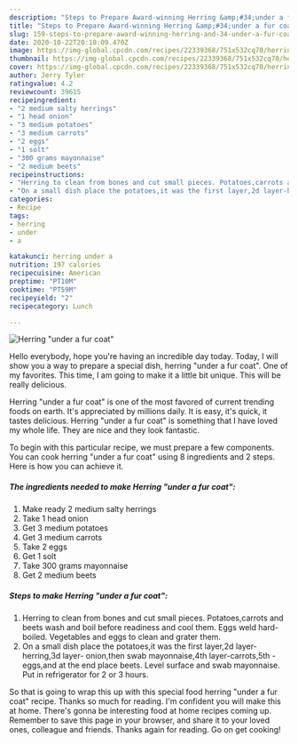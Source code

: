 ```yaml
---
description: "Steps to Prepare Award-winning Herring &amp;#34;under a fur coat&amp;#34;"
title: "Steps to Prepare Award-winning Herring &amp;#34;under a fur coat&amp;#34;"
slug: 159-steps-to-prepare-award-winning-herring-and-34-under-a-fur-coat-and-34
date: 2020-10-22T20:10:09.470Z
image: https://img-global.cpcdn.com/recipes/22339368/751x532cq70/herring-under-a-fur-coat-recipe-main-photo.jpg
thumbnail: https://img-global.cpcdn.com/recipes/22339368/751x532cq70/herring-under-a-fur-coat-recipe-main-photo.jpg
cover: https://img-global.cpcdn.com/recipes/22339368/751x532cq70/herring-under-a-fur-coat-recipe-main-photo.jpg
author: Jerry Tyler
ratingvalue: 4.2
reviewcount: 39615
recipeingredient:
- "2 medium salty herrings"
- "1 head onion"
- "3 medium potatoes"
- "3 medium carrots"
- "2 eggs"
- "1 solt"
- "300 grams mayonnaise"
- "2 medium beets"
recipeinstructions:
- "Herring to clean from bones and cut small pieces. Potatoes,carrots and beets wash and boil before readiness and cool them. Eggs weld hard-boiled. Vegetables  and eggs to clean and grater them."
- "On a small dish place the potatoes,it was the first layer,2d layer-herring,3d layer- onion,then swab mayonnaise,4th layer-carrots,5th - eggs,and at the end place beets. Level surface and swab mayonnaise. Put in refrigerator for 2 or 3 hours."
categories:
- Recipe
tags:
- herring
- under
- a

katakunci: herring under a 
nutrition: 197 calories
recipecuisine: American
preptime: "PT10M"
cooktime: "PT59M"
recipeyield: "2"
recipecategory: Lunch

---
```



![Herring &#34;under a fur coat&#34;](https://img-global.cpcdn.com/recipes/22339368/751x532cq70/herring-under-a-fur-coat-recipe-main-photo.jpg)

Hello everybody, hope you're having an incredible day today. Today, I will show you a way to prepare a special dish, herring &#34;under a fur coat&#34;. One of my favorites. This time, I am going to make it a little bit unique. This will be really delicious.

Herring &#34;under a fur coat&#34; is one of the most favored of current trending foods on earth. It's appreciated by millions daily. It is easy, it's quick, it tastes delicious. Herring &#34;under a fur coat&#34; is something that I have loved my whole life. They are nice and they look fantastic.




To begin with this particular recipe, we must prepare a few components. You can cook herring &#34;under a fur coat&#34; using 8 ingredients and 2 steps. Here is how you can achieve it.

<!--inarticleads1-->

##### The ingredients needed to make Herring &#34;under a fur coat&#34;:

1. Make ready 2 medium salty herrings
1. Take 1 head onion
1. Get 3 medium potatoes
1. Get 3 medium carrots
1. Take 2 eggs
1. Get 1 solt
1. Take 300 grams mayonnaise
1. Get 2 medium beets




<!--inarticleads2-->

##### Steps to make Herring &#34;under a fur coat&#34;:

1. Herring to clean from bones and cut small pieces. Potatoes,carrots and beets wash and boil before readiness and cool them. Eggs weld hard-boiled. Vegetables  and eggs to clean and grater them.
1. On a small dish place the potatoes,it was the first layer,2d layer-herring,3d layer- onion,then swab mayonnaise,4th layer-carrots,5th - eggs,and at the end place beets. Level surface and swab mayonnaise. Put in refrigerator for 2 or 3 hours.




So that is going to wrap this up with this special food herring &#34;under a fur coat&#34; recipe. Thanks so much for reading. I'm confident you will make this at home. There's gonna be interesting food at home recipes coming up. Remember to save this page in your browser, and share it to your loved ones, colleague and friends. Thanks again for reading. Go on get cooking!
